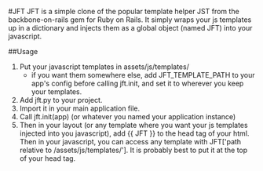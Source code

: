 #JFT
JFT is a simple clone of the popular template helper JST from the backbone-on-rails gem for Ruby on Rails. It simply wraps your js templates up in a dictionary and injects them as a global object (named JFT) into your javascript.

##Usage
1. Put your javascript templates in assets/js/templates/
    - if you want them somewhere else, add JFT\_TEMPLATE\_PATH to your app's config before calling jft.init, and set it to wherever you keep your templates.
2. Add jft.py to your project. 
3. Import it in your main application file. 
4. Call jft.init(app) (or whatever you named your application instance)
5. Then in your layout (or any template where you want your js templates injected into you javascript), add {{ JFT }} to the head  tag of your html. Then in your javascript, you can access any template with JFT['path relative to /assets/js/templates/']. It is probably best to put it at the top of your head tag.
